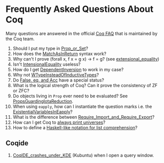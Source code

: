 Frequently Asked Questions About Coq
====================================

Many questions are answered in the official [Coq FAQ](http://coq.inria.fr/V8.1/faq.html) that is maintained by the Coq team.

1.  Should I put my type in [Prop\_or\_Set](../Prop_or_Set)?
2.  How does the [MatchAsInReturn](../MatchAsInReturn) syntax work?
3.  Why can't I prove (forall x, f x = g x) -&gt; f = g? (see [extensional\_equality](../extensional_equality))
4.  Isn't [IntensionalEquality](../IntensionalEquality) useless?
5.  How do I get [DependentInversion](../DependentInversion) to work in my case?
6.  Why not [WTypeInsteadOfInductiveTypes](../WTypeInsteadOfInductiveTypes)?
7.  Do [False, eq, and Acc](../FalseEqAcc) have a special status?
8.  What is the logical strength of Coq? Can it prove the consistency of ZF or ZFC?
9.  Do objects living in `Prop` ever need to be evaluated? See [PropsGuardingIotaReduction](../PropsGuardingIotaReduction).
10. When using `eapply`, how can I instantiate the question marks i.e. the [ExistentialVariablesInEapply](../ExistentialVariablesInEapply)?
11. What is the difference between [Require\_Import\_and\_Require\_Export](../Require_Import_and_Require_Export)?
12. How can I get Coq to [always print universes](../PrintingUniverses)?
13. How to define a [Haskell-like notation for list comprehension](../ListComprehensionNotation)?

Coqide
------

1.  [CoqIDE\_crashes\_under\_KDE](../CoqIDE_crashes_under_KDE) (Kubuntu) when I open a query window.

